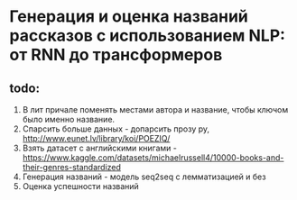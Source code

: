# Генерация и оценка названий рассказов с использованием NLP: от RNN до трансформеров

## todo:
1. В лит причале поменять местами автора и название, чтобы ключом было именно название.
2. Спарсить больше данных - допарсить прозу ру, http://www.eunet.lv/library/koi/POEZIQ/
3. Взять датасет с английскими книгами - https://www.kaggle.com/datasets/michaelrussell4/10000-books-and-their-genres-standardized
4. Генерация названий - модель seq2seq с лемматизацией и без
5. Оценка успешности названий


